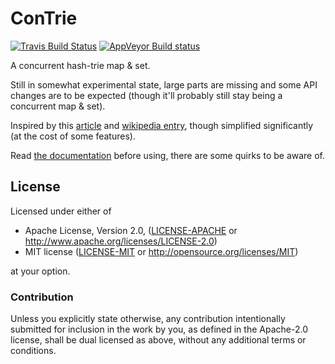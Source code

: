 # ConTrie

[![Travis Build Status](https://api.travis-ci.org/vorner/contrie.png?branch=master)](https://travis-ci.org/vorner/contrie)
[![AppVeyor Build status](https://ci.appveyor.com/api/projects/status/9e0mmfqqp4o9ap5c/branch/master?svg=true)](https://ci.appveyor.com/project/vorner/contrie/branch/master)

A concurrent hash-trie map & set.

Still in somewhat experimental state, large parts are missing and some API
changes are to be expected (though it'll probably still stay being a concurrent
map & set).

Inspired by this [article] and [wikipedia entry], though simplified
significantly (at the cost of some features).

Read [the documentation](https://docs.rs/contrie) before using, there are some
quirks to be aware of.

## License

Licensed under either of

 * Apache License, Version 2.0, ([LICENSE-APACHE](LICENSE-APACHE) or http://www.apache.org/licenses/LICENSE-2.0)
 * MIT license ([LICENSE-MIT](LICENSE-MIT) or http://opensource.org/licenses/MIT)

at your option.

### Contribution

Unless you explicitly state otherwise, any contribution intentionally
submitted for inclusion in the work by you, as defined in the Apache-2.0
license, shall be dual licensed as above, without any additional terms
or conditions.

[article]: https://www.researchgate.net/publication/221643801_Concurrent_Tries_with_Efficient_Non-Blocking_Snapshots
[wikipedia entry]: https://en.wikipedia.org/wiki/Ctrie
